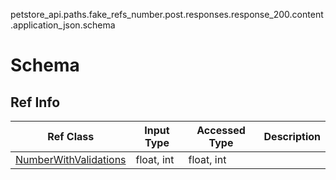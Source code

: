 petstore_api.paths.fake_refs_number.post.responses.response_200.content.application_json.schema
# Schema

## Ref Info
Ref Class | Input Type | Accessed Type | Description
--------- | ---------- | ------------- | ------------
[NumberWithValidations](number_with_validations.md) | float, int | float, int |
